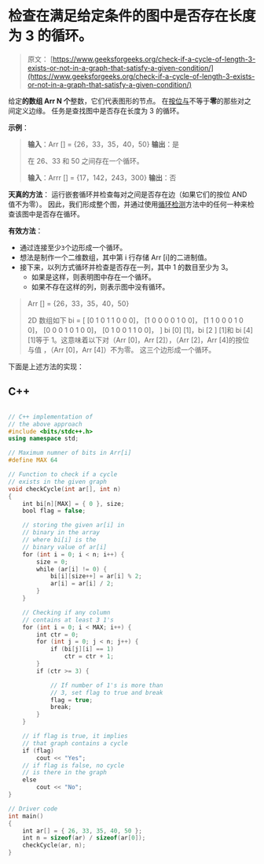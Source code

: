 # 检查在满足给定条件的图中是否存在长度为 3 的循环。

> 原文： [https://www.geeksforgeeks.org/check-if-a-cycle-of-length-3-exists-or-not-in-a-graph-that-satisfy-a-given-condition/](https://www.geeksforgeeks.org/check-if-a-cycle-of-length-3-exists-or-not-in-a-graph-that-satisfy-a-given-condition/)

给定**的数组 **Arr** N 个**整数，它们代表图形的节点。 在[按位与](https://www.geeksforgeeks.org/bitwise-operators-in-c-cpp/)不等于**零**的那些对之间定义边缘。 任务是查找图中是否存在长度为 3 的循环。

**示例**：

> **输入**：Arr [] = {26，33，35，40，50}
> **输出**：是
> 
> 在 26、33 和 50 之间存在一个循环。
> 
> **输入**：Arrr [] = {17，142，243，300}
> **输出**：否

**天真的方法**：
运行嵌套循环并检查每对之间是否存在边（如果它们的按位 AND 值不为零）。 因此，我们形成整个图，并通过使用[循环检测](https://www.geeksforgeeks.org/detect-cycle-undirected-graph/)方法中的任何一种来检查该图中是否存在循环。

**有效方法**：

*   通过连接至少`3`个边形成一个循环。
*   想法是制作一个二维数组，其中第 i 行存储 Arr [i]的二进制值。
*   接下来，以列方式循环并检查是否存在一列，其中 1 的数目至少为 3。
    *   如果是这样，则表明图中存在一个循环。
    *   如果不存在这样的列，则表示图中没有循环。

> Arr [] = {26，33，35，40，50}
> 
> 2D 数组如下
> bi = [
> [0 1 0 1 1 0 0 0]，
> [1 0 0 0 0 1 0 0]，
> [1 1 0 0 0 1 0 0]，
> [0 0 0 1 0 1 0 0]，
> [0 1 0 0 1 1 0 0]，
> ]
> bi [0] [1]，bi [2 ] [1]和 bi [4] [1]等于 1。这意味着以下对（Arr [0]，Arr [2]），（Arr [2]，Arr [4]的按位与值 ，（Arr [0]，Arr [4]）不为零。 这三个边形成一个循环。

下面是上述方法的实现：

## C++

```cpp

// C++ implementation of 
// the above approach 
#include <bits/stdc++.h> 
using namespace std; 

// Maximum numner of bits in Arr[i] 
#define MAX 64 

// Function to check if a cycle 
// exists in the given graph 
void checkCycle(int ar[], int n) 
{ 
    int bi[n][MAX] = { 0 }, size; 
    bool flag = false; 

    // storing the given ar[i] in 
    // binary in the array 
    // where bi[i] is the 
    // binary value of ar[i] 
    for (int i = 0; i < n; i++) { 
        size = 0; 
        while (ar[i] != 0) { 
            bi[i][size++] = ar[i] % 2; 
            ar[i] = ar[i] / 2; 
        } 
    } 

    // Checking if any column 
    // contains at least 3 1's 
    for (int i = 0; i < MAX; i++) { 
        int ctr = 0; 
        for (int j = 0; j < n; j++) { 
            if (bi[j][i] == 1) 
                ctr = ctr + 1; 
        } 
        if (ctr >= 3) { 

            // If number of 1's is more than 
            // 3, set flag to true and break 
            flag = true; 
            break; 
        } 
    } 

    // if flag is true, it implies 
    // that graph contains a cycle 
    if (flag) 
        cout << "Yes"; 
    // if flag is false, no cycle 
    // is there in the graph 
    else
        cout << "No"; 
} 

// Driver code 
int main() 
{ 
    int ar[] = { 26, 33, 35, 40, 50 }; 
    int n = sizeof(ar) / sizeof(ar[0]); 
    checkCycle(ar, n); 
} 

```